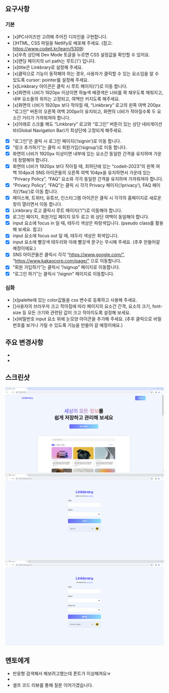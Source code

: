 ## 요구사항

### 기본

- [x]PC사이즈만 고려해 주어진 디자인을 구현합니다.
- []HTML, CSS 파일을 Netlify로 배포해 주세요. (참고: https://www.codeit.kr/learn/5309)
- [x]우측 상단에 Dev Mode 토글을 누르면 CSS 설정값을 확인할 수 있어요.
- [x]랜딩 페이지의 url path는 루트(‘/’) 입니다.
- [x]title은 Linkbrary로 설정해 주세요.
- [x]클릭으로 기능이 동작해야 하는 경우, 사용자가 클릭할 수 있는 요소임을 알 수 있도록 cursor: pointer를 설정해 주세요.
- [x]Linkbrary 아이콘은 클릭 시 루트 페이지(‘/’)로 이동 합니다.
- [x]화면의 너비가 1920px 이상이면 하늘색 배경색은 너비를 꽉 채우도록 채워지고, 내부 요소들의 위치는 고정되고, 여백만 커지도록 해주세요.
- [x]화면의 너비가 1920px 보다 작아질 때, “Linkbrary” 로고의 왼쪽 여백 200px “로그인" 버튼의 오른쪽 여백 200px이 유지되고, 화면의 너비가 작아질수록 두 요소간 거리가 가까워져야 합니다.
- [x]아래로 스크롤 해도 “Linkbrary” 로고와 “로그인” 버튼이 있는 상단 네비게이션 바(Global Navigation Bar)가 최상단에 고정되게 해주세요.
- [x] “로그인”은 클릭 시 로그인 페이지(‘/signin’)로 이동 합니다.
- [x] “링크 추가하기”는 클릭 시 회원가입(‘/signup’)로 이동 합니다.
- [x] 화면의 너비가 1920px 이상이면 내부에 있는 요소간 동일한 간격을 유지하며 가운데 정렬해야 합니다.
- [x] 화면의 너비가 1920px 보다 작아질 때, 최하단에 있는 “codeit-2023”의 왼쪽 여백 104px과 SNS 아이콘들의 오른쪽 여백 104px을 유지하면서 가운데 있는 “Privacy Policy”, “FAQ” 요소와 각각 동일한 간격을 유지하며 가까워져야 합니다.
- [x]  “Privacy Policy”, “FAQ”는 클릭 시 각각 Privacy 페이지(‘/privacy’), FAQ 페이지(‘/faq’)로 이동 합니다.
- [x]  페이스북, 트위터, 유튜브, 인스타그램 아이콘은 클릭 시 각각의 홈페이지로 새로운 창이 열리면서 이동 합니다. 
- [x]  Linkbrary 로고 클릭시 루트 페이지(“/”)로 이동해야 합니다.
- [x] 로그인 페이지, 회원가입 페이지 모두 로고 위 상단 여백이 동일해야 합니다.
- [x] input 요소에 focus in 일 때, 테두리 색상은 파랑색입니다. (pseudo class를 활용해 보세요. 참고)
- [x] input 요소에 focus out 일 때, 테두리 색상은 회색입니다.
- [x] input 요소에 빨강색 테두리와 아래 빨강색 문구는 무시해 주세요. (추후 만들어갈 예정이에요.)
- [x] SNS 아이콘들은 클릭시 각각 “https://www.google.com/”, “https://www.kakaocorp.com/page/” 으로 이동합니다.
- [x] “회원 가입하기”는 클릭시 “/signup” 페이지로 이동합니다.
- [x] “로그인 하기”는 클릭시 “/signin” 페이지로 이동합니다. 
### 심화
- [x]palette에 있는 color값들을 css 변수로 등록하고 사용해 주세요.
- []사용자의 브라우저 크고 작아짐에 따라 페이지의 요소간 간격, 요소의 크기, font-size 등 모든 크기와 관련된 값이 크고 작아지도록 설정해 보세요.
- [x]비밀번호 input 요소 위에 눈모양 아이콘을 추가해 주세요. (추후 클릭으로 비밀번호를 보거나 가릴 수 있도록 기능을 만들어 갈 예정이에요.) 

## 주요 변경사항

-
-

## 스크린샷

![image](/screenshot/screenshot-landing.png)
![image](/screenshot/screenshot-signin.png)
![image](/screenshot/screenshot-signup.png)

## 멘토에게

- 반응형 검색해서 해보려고했는데 폰트가 이상해져요ㅠ
-
- 셀프 코드 리뷰를 통해 질문 이어가겠습니다.
